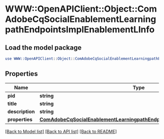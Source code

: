 # WWW::OpenAPIClient::Object::ComAdobeCqSocialEnablementLearningpathEndpointsImplEnablementLInfo

## Load the model package
```perl
use WWW::OpenAPIClient::Object::ComAdobeCqSocialEnablementLearningpathEndpointsImplEnablementLInfo;
```

## Properties
Name | Type | Description | Notes
------------ | ------------- | ------------- | -------------
**pid** | **string** |  | [optional] 
**title** | **string** |  | [optional] 
**description** | **string** |  | [optional] 
**properties** | [**ComAdobeCqSocialEnablementLearningpathEndpointsImplEnablementLProperties**](ComAdobeCqSocialEnablementLearningpathEndpointsImplEnablementLProperties.md) |  | [optional] 

[[Back to Model list]](../README.md#documentation-for-models) [[Back to API list]](../README.md#documentation-for-api-endpoints) [[Back to README]](../README.md)


